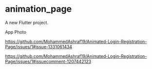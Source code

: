 # animation_page

A new Flutter project.

App Photo

https://github.com/MohammedAshraf19/Animated-Login-Registration-Page/issues/1#issue-1331061434

https://github.com/MohammedAshraf19/Animated-Login-Registration-Page/issues/1#issuecomment-1207442123
